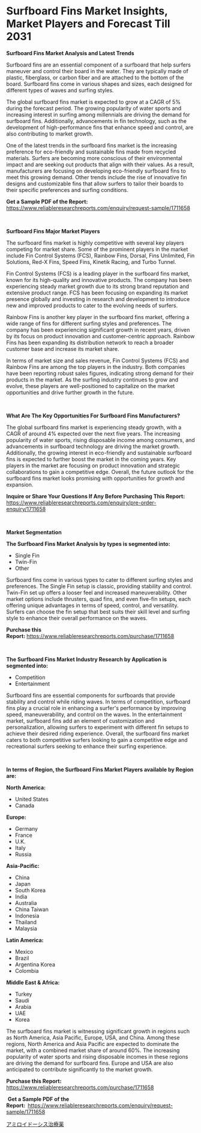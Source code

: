 <p><h1>Surfboard Fins Market Insights, Market Players and Forecast Till 2031</h1></p><p><strong>Surfboard Fins Market Analysis and Latest Trends</strong></p>
<p><p>Surfboard fins are an essential component of a surfboard that help surfers maneuver and control their board in the water. They are typically made of plastic, fiberglass, or carbon fiber and are attached to the bottom of the board. Surfboard fins come in various shapes and sizes, each designed for different types of waves and surfing styles.</p><p>The global surfboard fins market is expected to grow at a CAGR of 5% during the forecast period. The growing popularity of water sports and increasing interest in surfing among millennials are driving the demand for surfboard fins. Additionally, advancements in fin technology, such as the development of high-performance fins that enhance speed and control, are also contributing to market growth.</p><p>One of the latest trends in the surfboard fins market is the increasing preference for eco-friendly and sustainable fins made from recycled materials. Surfers are becoming more conscious of their environmental impact and are seeking out products that align with their values. As a result, manufacturers are focusing on developing eco-friendly surfboard fins to meet this growing demand. Other trends include the rise of innovative fin designs and customizable fins that allow surfers to tailor their boards to their specific preferences and surfing conditions.</p></p>
<p><strong>Get a Sample PDF of the Report:&nbsp;</strong> <a href="https://www.reliableresearchreports.com/enquiry/request-sample/1711658">https://www.reliableresearchreports.com/enquiry/request-sample/1711658</a></p>
<p>&nbsp;</p>
<p><strong>Surfboard Fins Major Market Players</strong></p>
<p><p>The surfboard fins market is highly competitive with several key players competing for market share. Some of the prominent players in the market include Fin Control Systems (FCS), Rainbow Fins, Dorsal, Fins Unlimited, Fin Solutions, Red-X Fins, Speed Fins, Kinetik Racing, and Turbo Tunnel.</p><p>Fin Control Systems (FCS) is a leading player in the surfboard fins market, known for its high-quality and innovative products. The company has been experiencing steady market growth due to its strong brand reputation and extensive product range. FCS has been focusing on expanding its market presence globally and investing in research and development to introduce new and improved products to cater to the evolving needs of surfers.</p><p>Rainbow Fins is another key player in the surfboard fins market, offering a wide range of fins for different surfing styles and preferences. The company has been experiencing significant growth in recent years, driven by its focus on product innovation and customer-centric approach. Rainbow Fins has been expanding its distribution network to reach a broader customer base and increase its market share.</p><p>In terms of market size and sales revenue, Fin Control Systems (FCS) and Rainbow Fins are among the top players in the industry. Both companies have been reporting robust sales figures, indicating strong demand for their products in the market. As the surfing industry continues to grow and evolve, these players are well-positioned to capitalize on the market opportunities and drive further growth in the future.</p></p>
<p>&nbsp;</p>
<p><strong>What Are The Key Opportunities For Surfboard Fins Manufacturers?</strong></p>
<p><p>The global surfboard fins market is experiencing steady growth, with a CAGR of around 4% expected over the next five years. The increasing popularity of water sports, rising disposable income among consumers, and advancements in surfboard technology are driving the market growth. Additionally, the growing interest in eco-friendly and sustainable surfboard fins is expected to further boost the market in the coming years. Key players in the market are focusing on product innovation and strategic collaborations to gain a competitive edge. Overall, the future outlook for the surfboard fins market looks promising with opportunities for growth and expansion.</p></p>
<p><strong>Inquire or Share Your Questions If Any Before Purchasing This Report:</strong> <a href="https://www.reliableresearchreports.com/enquiry/pre-order-enquiry/1711658">https://www.reliableresearchreports.com/enquiry/pre-order-enquiry/1711658</a></p>
<p>&nbsp;</p>
<p><strong>Market Segmentation</strong></p>
<p><strong>The Surfboard Fins Market Analysis by types is segmented into:</strong></p>
<p><ul><li>Single Fin</li><li>Twin-Fin</li><li>Other</li></ul></p>
<p><p>Surfboard fins come in various types to cater to different surfing styles and preferences. The Single Fin setup is classic, providing stability and control. Twin-Fin set up offers a looser feel and increased maneuverability. Other market options include thrusters, quad fins, and even five-fin setups, each offering unique advantages in terms of speed, control, and versatility. Surfers can choose the fin setup that best suits their skill level and surfing style to enhance their overall performance on the waves.</p></p>
<p><strong>Purchase this Report:&nbsp;</strong><a href="https://www.reliableresearchreports.com/purchase/1711658">https://www.reliableresearchreports.com/purchase/1711658</a></p>
<p>&nbsp;</p>
<p><strong>The Surfboard Fins Market Industry Research by Application is segmented into:</strong></p>
<p><ul><li>Competition</li><li>Entertainment</li></ul></p>
<p><p>Surfboard fins are essential components for surfboards that provide stability and control while riding waves. In terms of competition, surfboard fins play a crucial role in enhancing a surfer's performance by improving speed, maneuverability, and control on the waves. In the entertainment market, surfboard fins add an element of customization and personalization, allowing surfers to experiment with different fin setups to achieve their desired riding experience. Overall, the surfboard fins market caters to both competitive surfers looking to gain a competitive edge and recreational surfers seeking to enhance their surfing experience.</p></p>
<p>&nbsp;</p>
<p><strong>In terms of Region, the Surfboard Fins Market Players available by Region are:</strong></p>
<p>
    <p> <strong> North America: </strong>
        <ul>
            <li>United States</li>
            <li>Canada</li>
        </ul>
        </p> 
    <p> <strong> Europe: </strong>
        <ul>
            <li>Germany</li>
            <li>France</li>
            <li>U.K.</li>
            <li>Italy</li>
            <li>Russia</li>
        </ul>
        </p> 
    <p> <strong> Asia-Pacific: </strong>
        <ul>
            <li>China</li>
            <li>Japan</li>
            <li>South Korea</li>
            <li>India</li>
            <li>Australia</li>
            <li>China Taiwan</li>
            <li>Indonesia</li>
            <li>Thailand</li>
            <li>Malaysia</li>
        </ul>
        </p> 
    <p> <strong> Latin America: </strong>
        <ul>
            <li>Mexico</li>
            <li>Brazil</li>
            <li>Argentina Korea</li>
            <li>Colombia</li>
        </ul>
        </p> 
    <p> <strong> Middle East & Africa: </strong>
        <ul>
            <li>Turkey</li>
            <li>Saudi</li>
            <li>Arabia</li>
            <li>UAE</li>
            <li>Korea</li>
        </ul>
    </p>
    </p>
<p><p>The surfboard fins market is witnessing significant growth in regions such as North America, Asia Pacific, Europe, USA, and China. Among these regions, North America and Asia Pacific are expected to dominate the market, with a combined market share of around 60%. The increasing popularity of water sports and rising disposable incomes in these regions are driving the demand for surfboard fins. Europe and USA are also anticipated to contribute significantly to the market growth.</p></p>
<p><strong>Purchase this Report: </strong><a href="https://www.reliableresearchreports.com/purchase/1711658">https://www.reliableresearchreports.com/purchase/1711658</a></p>
<p>&nbsp;<strong>Get a Sample PDF of the Report:&nbsp;&nbsp;</strong><a href="https://www.reliableresearchreports.com/enquiry/request-sample/1711658">https://www.reliableresearchreports.com/enquiry/request-sample/1711658</a></p>
<p><strong></strong></p>
<p><p><a href="https://github.com/Sophiaard2003/Market-Research-Report-List-1/blob/main/27276826316.md">アミロイドーシス治療薬</a></p></p>